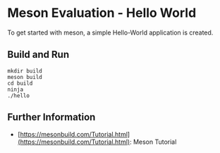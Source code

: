 # Meson Evaluation - Hello World

To get started with meson, a simple Hello-World application is created.

## Build and Run

    mkdir build
    meson build
    cd build
    ninja
    ./hello

## Further Information

*   [https://mesonbuild.com/Tutorial.html](https://mesonbuild.com/Tutorial.html): Meson Tutorial